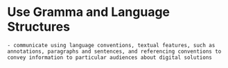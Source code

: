 # Use Gramma and Language Structures
```{admonition} Students will:
- communicate using language conventions, textual features, such as annotations, paragraphs and sentences, and referencing conventions to convey information to particular audiences about digital solutions
```